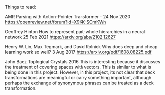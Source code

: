 
Things to read:

AMR Parsing with Action-Pointer Transformer - 24 Nov 2020
https://openreview.net/forum?id=X9KK-SCmKWn


Geoffrey Hinton
How to represent part-whole hierarchies in a neural network
25 Feb 2021
https://arxiv.org/abs/2102.12627

Henry W. Lin, Max Tegmark, and David Rolnick
Why does deep and cheap learning work so well?
3 Aug 2017
https://arxiv.org/pdf/1608.08225.pdf

John Baez
Toplogical Crystals
2016
This is interesting because it discusses the treatment of covering
spaces with vectors. This is similar to what is being done in this
project.  However, in this project, its not clear that deck
transformations are meaningful or carry something important, although
perhaps the exchange of synonymous phrases can be treated as a deck
transformation.

